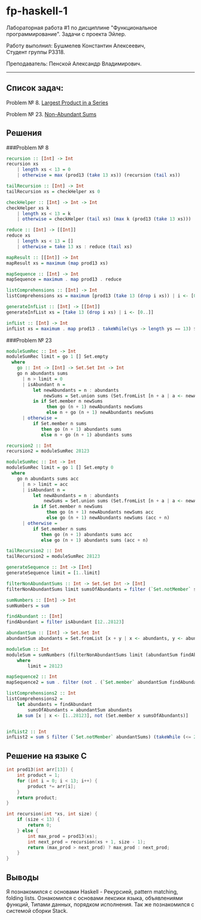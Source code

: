 # fp-haskell-1
Лабораторная работа #1 по дисциплине "Функциональное программирование". Задачи с проекта Эйлер.

Работу выполнил: Бушмелев Константин Алексеевич,  
Студент группы P3318.

Преподаватель: Пенской Александр Владимирович.

---

## Список задач:

Problem № 8\. [Largest Product in a Series](https://projecteuler.net/problem=8)

Problem № 23\. [Non-Abundant Sums](https://projecteuler.net/problem=23)

## Решения

###Problem № 8

```Haskell
recursion :: [Int] -> Int
recursion xs
    | length xs < 13 = 0
    | otherwise = max (prod13 (take 13 xs)) (recursion (tail xs))

tailRecursion :: [Int] -> Int
tailRecursion xs = checkHelper xs 0

checkHelper :: [Int] -> Int -> Int
checkHelper xs k
    | length xs < 13 = k
    | otherwise = checkHelper (tail xs) (max k (prod13 (take 13 xs)))

reduce :: [Int] -> [[Int]]
reduce xs
    | length xs < 13 = []
    | otherwise = take 13 xs : reduce (tail xs)

mapResult :: [[Int]] -> Int
mapResult xs = maximum (map prod13 xs)

mapSequence :: [Int] -> Int
mapSequence = maximum . map prod13 . reduce

listComprehensions :: [Int] -> Int
listComprehensions xs = maximum [prod13 (take 13 (drop i xs)) | i <- [0..(length xs - 13)]]

generateInfList :: [Int] -> [[Int]]
generateInfList xs = [take 13 (drop i xs) | i <- [0..]] 

infList :: [Int] -> Int
infList xs = maximum . map prod13 . takeWhile(\ys -> length ys == 13) $ generateInfList xs
```

###Problem № 23

```Haskell
moduleSumRec :: Int -> Int
moduleSumRec limit = go 1 [] Set.empty
  where
    go :: Int -> [Int] -> Set.Set Int -> Int
    go n abundants sums
      | n > limit = 0
      | isAbundant n = 
          let newAbundants = n : abundants
              newSums = Set.union sums (Set.fromList [n + a | a <- newAbundants, n + a <= limit])
          in if Set.member n newSums
               then go (n + 1) newAbundants newSums
               else n + go (n + 1) newAbundants newSums 
      | otherwise =
          if Set.member n sums
             then go (n + 1) abundants sums
             else n + go (n + 1) abundants sums

recursion2 :: Int
recursion2 = moduleSumRec 28123

moduleSumRec :: Int -> Int
moduleSumRec limit = go 1 [] Set.empty 0
  where
    go n abundants sums acc
      | n > limit = acc
      | isAbundant n = 
          let newAbundants = n : abundants
              newSums = Set.union sums (Set.fromList [n + a | a <- newAbundants, n + a <= limit])
          in if Set.member n newSums
               then go (n + 1) newAbundants newSums acc
               else go (n + 1) newAbundants newSums (acc + n) 
      | otherwise =
          if Set.member n sums
             then go (n + 1) abundants sums acc
             else go (n + 1) abundants sums (acc + n)

tailRecursion2 :: Int
tailRecursion2 = moduleSumRec 28123

generateSequence :: Int -> [Int]
generateSequence limit = [1..limit]

filterNonAbundantSums :: Int -> Set.Set Int -> [Int]
filterNonAbundantSums limit sumsOfAbundants = filter (`Set.notMember` sumsOfAbundants) (generateSequence limit)

sumNumbers :: [Int] -> Int
sumNumbers = sum

findAbundant :: [Int]
findAbundant = filter isAbundant [12..28123]

abundantSum :: [Int] -> Set.Set Int
abundantSum abundants = Set.fromList [x + y | x <- abundants, y <- abundants, x + y <= 28123]

moduleSum :: Int
moduleSum = sumNumbers (filterNonAbundantSums limit (abundantSum findAbundant))
    where
        limit = 28123

mapSequence2 :: Int
mapSequence2 = sum . filter (not . (`Set.member` abundantSum findAbundant)) $ [1..28123]

listComprehensions2 :: Int
listComprehensions2 = 
    let abundants = findAbundant
        sumsOfAbundants = abundantSum abundants
    in sum [x | x <- [1..28123], not (Set.member x sumsOfAbundants)]


infList2 :: Int
infList2 = sum $ filter (`Set.notMember` abundantSums) (takeWhile (<= 28123) [1..])
```

## Решение на языке C

```C
int prod13(int arr[13]) {
    int product = 1;
    for (int i = 0; i < 13; i++) {
        product *= arr[i];
    }
    return product;
}

int recursion(int *xs, int size) {
    if (size < 13) {
        return 0;
    } else {
        int max_prod = prod13(xs);
        int next_prod = recursion(xs + 1, size - 1);
        return (max_prod > next_prod) ? max_prod : next_prod;
    }
}
```

## Выводы

Я познакомился с основами Haskell - Рекурсией, pattern matching, folding lists. Ознакомился с основами лексики языка, объявлениями функций, Типами данных, порядком исполнения. Так же познакомился с системой сборки Stack.
